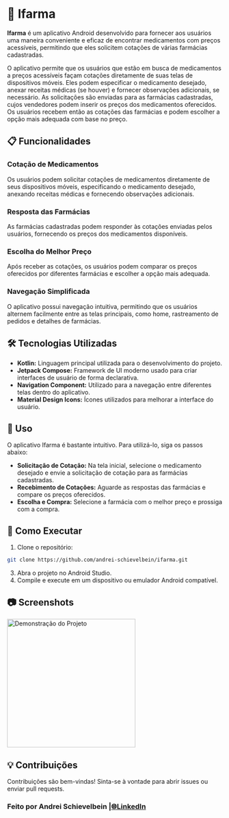 # 🚀 Ifarma
**Ifarma** é um aplicativo Android desenvolvido para fornecer aos usuários uma maneira conveniente e eficaz de encontrar medicamentos com preços acessíveis, permitindo que eles solicitem cotações de várias farmácias cadastradas.

O aplicativo permite que os usuários que estão em busca de medicamentos a preços acessíveis façam cotações diretamente de suas telas de dispositivos móveis. Eles podem especificar o medicamento desejado, anexar receitas médicas (se houver) e fornecer observações adicionais, se necessário. As solicitações são enviadas para as farmácias cadastradas, cujos vendedores podem inserir os preços dos medicamentos oferecidos. Os usuários recebem então as cotações das farmácias e podem escolher a opção mais adequada com base no preço.

## 📋 Funcionalidades
### Cotação de Medicamentos
Os usuários podem solicitar cotações de medicamentos diretamente de seus dispositivos móveis, especificando o medicamento desejado, anexando receitas médicas e fornecendo observações adicionais.
### Resposta das Farmácias
As farmácias cadastradas podem responder às cotações enviadas pelos usuários, fornecendo os preços dos medicamentos disponíveis.
### Escolha do Melhor Preço
Após receber as cotações, os usuários podem comparar os preços oferecidos por diferentes farmácias e escolher a opção mais adequada.
### Navegação Simplificada
O aplicativo possui navegação intuitiva, permitindo que os usuários alternem facilmente entre as telas principais, como home, rastreamento de pedidos e detalhes de farmácias.
## 🛠 Tecnologias Utilizadas
- **Kotlin:** Linguagem principal utilizada para o desenvolvimento do projeto.
- **Jetpack Compose:** Framework de UI moderno usado para criar interfaces de usuário de forma declarativa.
- **Navigation Component:** Utilizado para a navegação entre diferentes telas dentro do aplicativo.
- **Material Design Icons:** Ícones utilizados para melhorar a interface do usuário.
## 📱 Uso
O aplicativo Ifarma é bastante intuitivo. Para utilizá-lo, siga os passos abaixo:
- **Solicitação de Cotação:** Na tela inicial, selecione o medicamento desejado e envie a solicitação de cotação para as farmácias cadastradas.
- **Recebimento de Cotações:** Aguarde as respostas das farmácias e compare os preços oferecidos.
- **Escolha e Compra:** Selecione a farmácia com o melhor preço e prossiga com a compra.
## 📝 Como Executar
1. Clone o repositório:
```bash
git clone https://github.com/andrei-schievelbein/ifarma.git
```
3. Abra o projeto no Android Studio.
4. Compile e execute em um dispositivo ou emulador Android compatível.

## 📷 Screenshots
<img src="./docs/demo.gif" alt="Demonstração do Projeto" width="300"/>

## 💡 Contribuições
Contribuições são bem-vindas! Sinta-se à vontade para abrir issues ou enviar pull requests.

### Feito por Andrei Schievelbein |[🌐LinkedIn](https://www.linkedin.com/in/andrei-schievelbein/)
